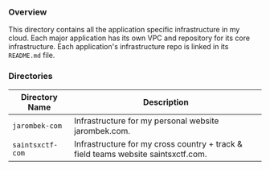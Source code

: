 ### Overview

This directory contains all the application specific infrastructure in my cloud.  Each major application has its own VPC
and repository for its core infrastructure.  Each application's infrastructure repo is linked in its `README.md` file.

### Directories

| Directory Name    | Description                                                                        |
|-------------------|------------------------------------------------------------------------------------|
| `jarombek-com`    | Infrastructure for my personal website jarombek.com.                               |
| `saintsxctf-com`  | Infrastructure for my cross country + track & field teams website saintsxctf.com.  |